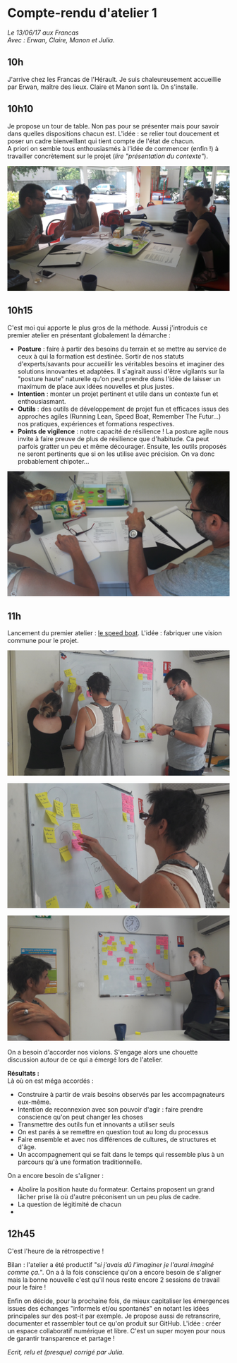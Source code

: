 # Compte-rendu d'atelier 1  
*Le 13/06/17 aux Francas*  
*Avec : Erwan, Claire, Manon et Julia.*

## 10h
J'arrive chez les Francas de l'Hérault. Je suis chaleureusement accueillie par Erwan, maître des lieux.
Claire et Manon sont là.
On s'installe.

## 10h10
Je propose un tour de table. Non pas pour se présenter mais pour savoir dans quelles dispositions chacun est. L'idée : se relier tout doucement et poser un cadre bienveillant qui tient compte de l'état de chacun.  
A priori on semble tous enthousiasmés à l'idée de commencer (enfin !) à travailler concrètement sur le projet (*lire "présentation du contexte"*).

![Erwan, Claire et Julia](https://github.com/formationdeformateurs/documentation/blob/master/medias/atelier-1/atelier-1.jpg)

## 10h15
C'est moi qui apporte le plus gros de la méthode. Aussi j'introduis ce premier atelier en présentant globalement la démarche :  
- **Posture** : faire à partir des besoins du terrain et se mettre au service de ceux à qui la formation est destinée. Sortir de nos statuts d'experts/savants pour accueillir les véritables besoins et imaginer des solutions innovantes et adaptées. Il s'agirait aussi d'être vigilants sur la "posture haute" naturelle qu'on peut prendre dans l'idée de laisser un maximum de place aux idées nouvelles et plus justes.  
- **Intention** : monter un projet pertinent et utile dans un contexte fun et enthousiasmant.  
- **Outils** : des outils de développement de projet fun et efficaces issus des approches agiles (Running Lean, Speed Boat, Remember The Futur...) nos pratiques, expériences et formations respectives.  
- **Points de vigilence** : notre capacité de résilience ! La posture agile nous invite à faire preuve de plus de résilience que d'habitude. Ca peut parfois gratter un peu et même décourager. Ensuite, les outils proposés ne seront pertinents que si on les utilise avec précision. On va donc probablement chipoter...


![Erwan et Claire](https://github.com/formationdeformateurs/documentation/blob/master/medias/atelier-1/atelier-1(1).jpg)

## 11h
Lancement du premier atelier : [le speed boat](https://github.com/gymkhana-fr/gymkhana-contenu/blob/master/contributions/4_tous-dans-le-meme-bateau.md). L'idée : fabriquer une vision commune pour le projet.

![SpeedBoat 1](https://github.com/formationdeformateurs/documentation/blob/master/medias/atelier-1/atelier-1(4).jpg)

![SpeedBoat 2](https://github.com/formationdeformateurs/documentation/blob/master/medias/atelier-1/atelier-1(5).jpg)

![SpeedBoat 3](https://github.com/formationdeformateurs/documentation/blob/master/medias/atelier-1/atelier-1(6).jpg)


On a besoin d'accorder nos violons. S'engage alors une chouette discussion autour de ce qui a émergé lors de l'atelier.

**Résultats :**  
Là où on est méga accordés :
- Construire à partir de vrais besoins observés par les accompagnateurs eux-même.
- Intention de reconnexion avec son pouvoir d'agir : faire prendre conscience qu'on peut changer les choses
- Transmettre des outils fun et innovants a utiliser seuls
- On est parés à se remettre en question tout au long du processus
- Faire ensemble et avec nos différences de cultures, de structures et d'âge.
- Un accompagnement qui se fait dans le temps qui ressemble plus à un parcours qu'à une formation traditionnelle.

On a encore besoin de s'aligner :
- Abolire la position haute du formateur. Certains proposent un grand lâcher prise là où d'autre préconisent un un peu plus de cadre.
- La question de légitimité de chacun
- 

## 12h45
C'est l'heure de la rétrospective !

Bilan : l'atelier a été productif "*si j'avais dû l'imaginer je l'aurai imaginé comme ça.*". On a à la fois conscience qu'on a encore besoin de s'aligner mais la bonne nouvelle c'est qu'il nous reste encore 2 sessions de travail pour le faire !

Enfin on décide, pour la prochaine fois, de mieux capitaliser les émergences issues des échanges "informels et/ou spontanés" en notant les idées principales sur des post-it par exemple. Je propose aussi de retranscrire, documenter et rassembler tout ce qu'on produit sur GitHub. L'idée : créer un espace collaboratif numérique et libre. C'est un super moyen pour nous de garantir transparence et partage !

*Ecrit, relu et (presque) corrigé par Julia.*

